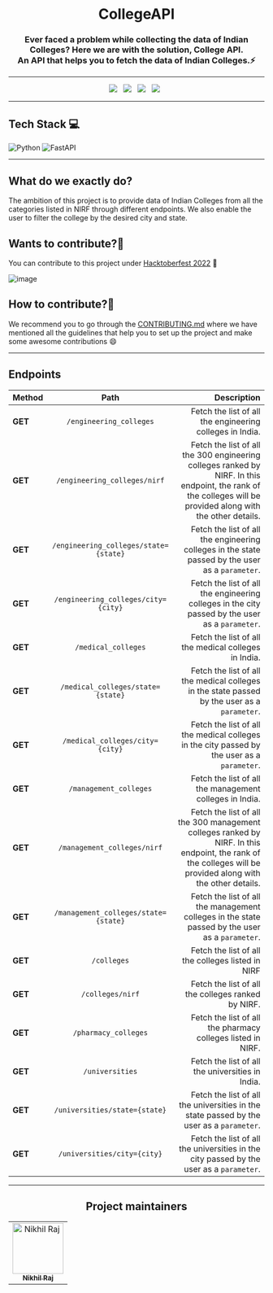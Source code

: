 <h1 align=center> CollegeAPI </h1>

<h3 align=center> Ever faced a problem while collecting the data of Indian Colleges? Here we are with the solution, <b>College API</b>.<br>An API that helps you to fetch the data of Indian Colleges.⚡</h3>

----

<p align="center">
  <a href="https://github.com/Clueless-Community/collegeAPI/issues"><img src="https://img.shields.io/github/issues/Clueless-Community/collegeAPI.svg?style=for-the-badge&logo=appveyor" /></a>&nbsp;&nbsp;
  <a href="https://github.com/Clueless-Community/collegeAPI/fork"><img src="https://img.shields.io/github/forks/Clueless-Community/collegeAPI.svg?style=for-the-badge&logo=appveyor" /></a>&nbsp;&nbsp;
  <a href="#"><img src="https://img.shields.io/github/stars/Clueless-Community/collegeAPI.svg?style=for-the-badge&logo=appveyor" /></a>&nbsp;&nbsp;
  <a href="https://github.com/Clueless-Community/collegeAPI/blob/master/LICENSE"><img src="https://img.shields.io/github/license/Clueless-Community/collegeAPI.svg?style=for-the-badge&logo=appveyor" /></a>&nbsp;&nbsp;
</p>

---

## Tech Stack 💻

  ![Python](https://img.shields.io/badge/python-3670A0?style=for-the-badge&logo=python&logoColor=ffdd54)
  ![FastAPI](https://img.shields.io/badge/FastAPI-005571?style=for-the-badge&logo=fastapi)

---


## What do we exactly do?
The ambition of this project is to provide data of Indian Colleges from all the categories listed in NIRF through different endpoints. We also enable the user to filter the college by the desired city and state.

## Wants to contribute?👀
You can contribute to this project under [Hacktoberfest 2022](https://hacktoberfest.com/) 🤩 

![image](https://user-images.githubusercontent.com/70385488/192114009-0830321a-d227-4a4d-8411-6c03b54d7ce6.png)

## How to contribute?🤔

We recommend you to go through the [CONTRIBUTING.md](https://github.com/Clueless-Community/collegeAPI/blob/main/CONTRIBUTING.md) where we have mentioned all the guidelines that help you to set up the project and make some awesome contributions 😄

---

## Endpoints

| Method   |      Path      |  Description |
|----------|:-------------:|------:|
| **GET** | `/engineering_colleges` | Fetch the list of all the engineering colleges in India. |
| **GET** |  `/engineering_colleges/nirf` | Fetch the list of all the 300 engineering colleges ranked by NIRF. In this endpoint, the rank of the colleges will be provided along with the other details. |
| **GET** |  `/engineering_colleges/state={state}` | Fetch the list of all the engineering colleges in the state passed by the user as a `parameter`. |
| **GET** |  `/engineering_colleges/city={city}` | Fetch the list of all the engineering colleges in the city passed by the user as a `parameter`.  |
| **GET** |  `/medical_colleges` | Fetch the list of all the medical colleges in India.  |
| **GET** |  `/medical_colleges/state={state}` | Fetch the list of all the medical colleges in the state passed by the user as a `parameter`.  |
| **GET** |  `/medical_colleges/city={city}` | Fetch the list of all the medical colleges in the city passed by the user as a `parameter`.  |
| **GET** |  `/management_colleges` | Fetch the list of all the management colleges in India.  |
| **GET** |  `/management_colleges/nirf` | Fetch the list of all the 300 management colleges ranked by NIRF. In this endpoint, the rank of the colleges will be provided along with the other details.  |
| **GET** |  `/management_colleges/state={state}` | Fetch the list of all the management colleges in the state passed by the user as a `parameter`.  |
| **GET** |  `/colleges` | Fetch the list of all the colleges listed in NIRF |
| **GET** |  `/colleges/nirf` | Fetch the list of all the colleges ranked by NIRF.  |
| **GET** |  `/pharmacy_colleges` | Fetch the list of all the pharmacy colleges listed in NIRF.  |
| **GET** |  `/universities` | Fetch the list of all the universities in India.  |
| **GET** |  `/universities/state={state}` | Fetch the list of all the universities in the state passed by the user as a `parameter`.  |
| **GET** |  `/universities/city={city}` | Fetch the list of all the universities in the city passed by the user as a `parameter`.  |
----


<h2 align='center'> Project maintainers </h2>
<table align='center'>
<tr>
    <td align="center">
        <a href="https://github.com/nikhil25803">
            <img src="https://avatars.githubusercontent.com/u/93156825?v=4" width="100;" alt="Nikhil Raj"/>
            <br />
            <sub><b>Nikhil Raj</b></sub>
        </a>
    </td>
  </tr>
</table>
